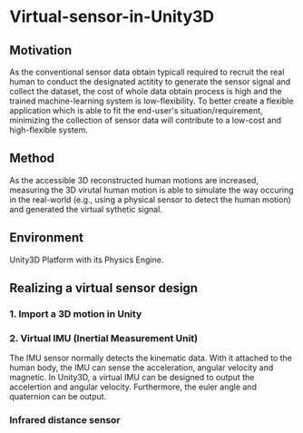 # Virtual-sensor-in-Unity3D

## Motivation
As the conventional sensor data obtain typicall required to recruit the real human to conduct the designated actitity to generate the sensor signal and collect the dataset, the cost of whole data obtain process is high and the trained machine-learning system is low-flexibility. To better create a flexible application which is able to fit the end-user's situation/requirement, minimizing the collection of sensor data will contribute to a low-cost and high-flexible system.  

## Method
As the accessible 3D reconstructed human motions are increased, measuring the 3D virutal human motion is able to simulate the way occuring in the real-world (e.g., using a physical sensor to detect the human motion) and generated the virtual sythetic signal.

## Environment 
Unity3D Platform with its Physics Engine.

## Realizing a virtual sensor design
### 1. Import a 3D motion in Unity



### 2. Virtual IMU (Inertial Measurement Unit) 
The IMU sensor normally detects the kinematic data. With it attached to the human body, the IMU can sense the acceleration, angular velocity and magnetic. In Unity3D, a virtual IMU can be designed to output the accelertion and angular velocity. Furthermore, the euler angle and quaternion can be output. 



### Infrared distance sensor 
